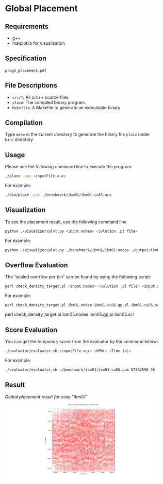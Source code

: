# Global Placement

## Requirements

- g++
- matplotlib for visualization

## Specification

`prog3_placement.pdf`

## File Descriptions

- `src/*`: All c/c++ source files.
- `place`: The compiled binary program.
- `Makefile`: A Makefile to generate an executable binary

## Compilation

Type `make` in the current directory to generate the binary file `place` under `bin/` directory

## Usage

Please use the following command line to execute the program:

```bash
./place -aux <inputFile.aux>
```

For example:

```bash
./bin/place -aux ./benchmark/ibm01/ibm01-cu85.aux
```

## Visualization

To see the placement result, use the following command line

```bash
python ./visualizer/plot.py <input.nodes> <Solution .pl file>
```

For example:

```bash
python ./visualizer/plot.py ./benchmark/ibm01/ibm01.nodes ./output/ibm01/ibm01-cu85.gp.pl
```

## Overflow Evaluation

The “scaled overflow per bin” can be found by using the following script:

```bash
perl check_density_target.pl <input.nodes> <Solution .pl file> <input.scl>
```

For example:

```bash
perl check_density_target.pl ibm01.nodes ibm01-cu85.gp.pl ibm01-cu85.scl
```

perl check_density_target.pl ibm05.nodes ibm05.gp.pl ibm05.scl

## Score Evaluation

You can get the temporary score from the evaluator by the command below:

```bash
./evaluator/evaluator.sh <inputFile.aux> <HPWL> <Time (s)>
```

For example:

```bash
./evaluator/evaluator.sh ./benchmark/ibm01/ibm01-cu85.aux 57262590 98
```

## Result

*Global placement result for case "ibm01"*
![img](https://github.com/hschi1106/NTU_PhysicalDesign_2024/blob/main/pa3/visualizer/png/ibm01.gp.png)
